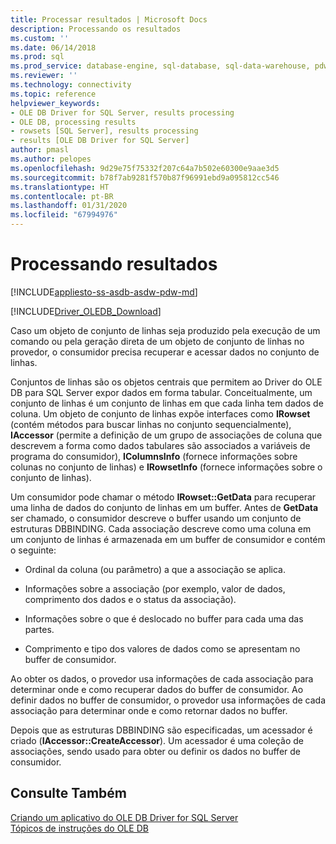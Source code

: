 ```yaml
---
title: Processar resultados | Microsoft Docs
description: Processando os resultados
ms.custom: ''
ms.date: 06/14/2018
ms.prod: sql
ms.prod_service: database-engine, sql-database, sql-data-warehouse, pdw
ms.reviewer: ''
ms.technology: connectivity
ms.topic: reference
helpviewer_keywords:
- OLE DB Driver for SQL Server, results processing
- OLE DB, processing results
- rowsets [SQL Server], results processing
- results [OLE DB Driver for SQL Server]
author: pmasl
ms.author: pelopes
ms.openlocfilehash: 9d29e75f75332f207c64a7b502e60300e9aae3d5
ms.sourcegitcommit: b78f7ab9281f570b87f96991ebd9a095812cc546
ms.translationtype: HT
ms.contentlocale: pt-BR
ms.lasthandoff: 01/31/2020
ms.locfileid: "67994976"
---
```

# <a name="processing-results"></a>Processando resultados
[!INCLUDE[appliesto-ss-asdb-asdw-pdw-md](../../../includes/appliesto-ss-asdb-asdw-pdw-md.md)]

[!INCLUDE[Driver_OLEDB_Download](../../../includes/driver_oledb_download.md)]

  Caso um objeto de conjunto de linhas seja produzido pela execução de um comando ou pela geração direta de um objeto de conjunto de linhas no provedor, o consumidor precisa recuperar e acessar dados no conjunto de linhas.  
  
 Conjuntos de linhas são os objetos centrais que permitem ao Driver do OLE DB para SQL Server expor dados em forma tabular. Conceitualmente, um conjunto de linhas é um conjunto de linhas em que cada linha tem dados de coluna. Um objeto de conjunto de linhas expõe interfaces como **IRowset** (contém métodos para buscar linhas no conjunto sequencialmente), **IAccessor** (permite a definição de um grupo de associações de coluna que descrevem a forma como dados tabulares são associados a variáveis de programa do consumidor), **IColumnsInfo** (fornece informações sobre colunas no conjunto de linhas) e **IRowsetInfo** (fornece informações sobre o conjunto de linhas).  
  
 Um consumidor pode chamar o método **IRowset::GetData** para recuperar uma linha de dados do conjunto de linhas em um buffer. Antes de **GetData** ser chamado, o consumidor descreve o buffer usando um conjunto de estruturas DBBINDING. Cada associação descreve como uma coluna em um conjunto de linhas é armazenada em um buffer de consumidor e contém o seguinte:  
  
-   Ordinal da coluna (ou parâmetro) a que a associação se aplica.  
  
-   Informações sobre a associação (por exemplo, valor de dados, comprimento dos dados e o status da associação).  
  
-   Informações sobre o que é deslocado no buffer para cada uma das partes.  
  
-   Comprimento e tipo dos valores de dados como se apresentam no buffer de consumidor.  
  
 Ao obter os dados, o provedor usa informações de cada associação para determinar onde e como recuperar dados do buffer de consumidor. Ao definir dados no buffer de consumidor, o provedor usa informações de cada associação para determinar onde e como retornar dados no buffer.  
  
 Depois que as estruturas DBBINDING são especificadas, um acessador é criado (**IAccessor::CreateAccessor**). Um acessador é uma coleção de associações, sendo usado para obter ou definir os dados no buffer de consumidor.  
  
## <a name="see-also"></a>Consulte Também  
 [Criando um aplicativo do OLE DB Driver for SQL Server](../../oledb/ole-db-driver/creating-a-oledb-driver-for-sql-server-application.md)   
 [Tópicos de instruções do OLE DB](../../oledb/ole-db-how-to/ole-db-how-to-topics.md)  
  
  
